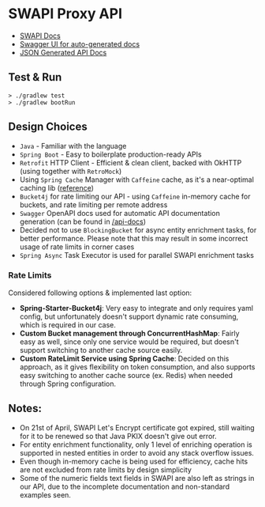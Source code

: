 # SWAPI Proxy API

- [SWAPI Docs](https://swapi.dev/documentation)
- [Swagger UI for auto-generated docs](http://localhost:8080/swagger-ui/index.html)
- [JSON Generated API Docs](http://localhost:8080/api-docs)

## Test & Run
```shell
> ./gradlew test
> ./gradlew bootRun
```

## Design Choices

- `Java` - Familiar with the language
- `Spring Boot` - Easy to boilerplate production-ready APIs
- `Retrofit` HTTP Client - Efficient & clean client, backed with OkHTTP (using together with `RetroMock`)
- Using `Spring Cache` Manager with `Caffeine` cache, as it's a near-optimal caching lib ([reference](https://github.com/ben-manes/caffeine))
- `Bucket4j` for rate limiting our API - using `Caffeine` in-memory cache for buckets, and rate limiting per remote address
- `Swagger` OpenAPI docs used for automatic API documentation generation (can be found in [/api-docs](http://localhost:8080/swagger-ui/index.html))
- Decided not to use `BlockingBucket` for async entity enrichment tasks, for better performance. Please note that this may result in some incorrect usage of rate limits in corner cases
- `Spring Async` Task Executor is used for parallel SWAPI enrichment tasks

### Rate Limits

Considered following options & implemented last option:

- **Spring-Starter-Bucket4j**: Very easy to integrate and only requires yaml config, but unfortunately doesn't support dynamic rate consuming, which is required in our case.
- **Custom Bucket management through ConcurrentHashMap**: Fairly easy as well, since only one service would be required, but doesn't support switching to another cache source easily.
- **Custom RateLimit Service using Spring Cache**: Decided on this approach, as it gives flexibility on token consumption, and also supports easy switching to another cache source (ex. Redis) when needed through Spring configuration.

## Notes:

- On 21st of April, SWAPI Let's Encrypt certificate got expired, still waiting for it to be renewed so that Java PKIX doesn't give out error.
- For entity enrichment functionality, only 1 level of enriching operation is supported in nested entities in order to avoid any stack overflow issues.
- Even though in-memory cache is being used for efficiency, cache hits are not excluded from rate limits by design simplicity
- Some of the numeric fields text fields in SWAPI are also left as strings in our API, due to the incomplete documentation and non-standard examples seen.